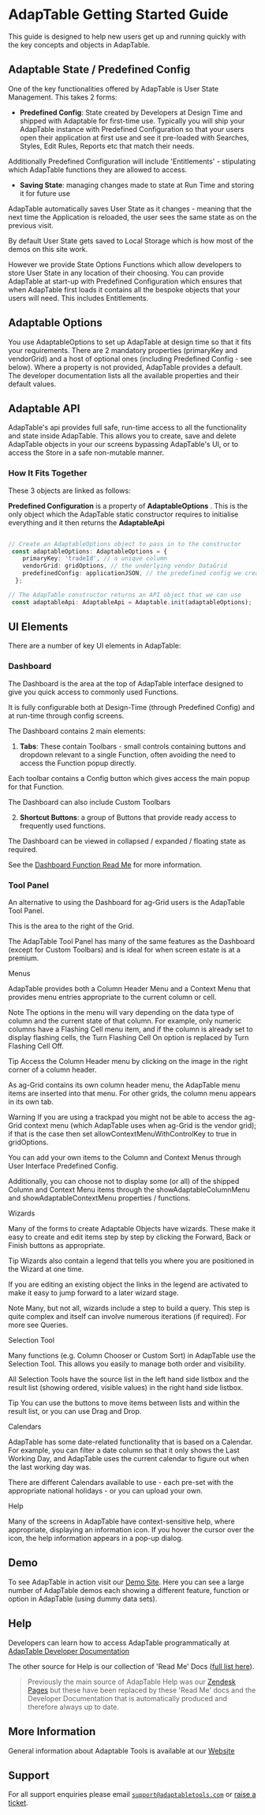 # AdapTable Getting Started Guide

This guide is designed to help new users get up and running quickly with the key concepts and objects in AdapTable.

## Adaptable State / Predefined Config

One of the key functionalities offered by AdapTable is User State Management. This takes 2 forms:

- **Predefined Config**: State created by Developers at Design Time and shipped with Adaptable for first-time use.
Typically you will ship your AdapTable instance with Predefined Configuration so that your users open their application at first use and see it pre-loaded with Searches, Styles, Edit Rules, Reports etc that match their needs.

Additionally Predefined Configuration will include 'Entitlements' - stipulating which AdapTable functions they are allowed to access.

- **Saving State**:  managing changes made to state at Run Time and storing it for future use

AdapTable automatically saves User State as it changes - meaning that the next time the Application is reloaded, the user sees the same state as on the previous visit.

By default User State gets saved to Local Storage which is how most of the demos on this site work.

However we provide State Options Functions which allow developers to store User State in any location of their choosing.
You can provide AdapTable at start-up with Predefined Configuration which ensures that when AdapTable first loads it contains all the bespoke objects that your users will need. This includes Entitlements.

## Adaptable Options

You use AdaptableOptions to set up AdapTable at design time so that it fits your requirements. There are 2 mandatory properties (primaryKey and vendorGrid) and a host of optional ones (including Predefined Config - see below). Where a property is not provided, AdapTable provides a default. The developer documentation lists all the available properties and their default values.

## Adaptable API

AdapTable's api provides full safe, run-time access to all the functionality and state inside AdapTable. This allows you to create, save and delete AdapTable objects in your our screens bypassing AdapTable's UI, or to access the Store in a safe non-mutable manner.

### How It Fits Together

These 3 objects are linked as follows:

**Predefined Configuration** is a property of **AdaptableOptions** .  This is the only object which the AdapTable static constructor requires to initialise everything and it then returns the **AdaptableApi**

```ts

// Create an AdaptableOptions object to pass in to the constructor
 const adaptableOptions: AdaptableOptions = {
    primaryKey: 'tradeId', // a unique column
    vendorGrid: gridOptions, // the underlying vendor DataGrid
    predefinedConfig: applicationJSON, // the predefined config we created
  };

// The AdapTable constructor returns an API object that we can use
 const adaptableApi: AdaptableApi = Adaptable.init(adaptableOptions);
 ```


## UI Elements

There are a number of key UI elements in AdapTable:

### Dashboard

The Dashboard is the area at the top of AdapTable interface designed to give you quick access to commonly used Functions.

It is fully configurable both at Design-Time (through Predefined Config) and at run-time through config screens.

The Dashboard contains 2 main elements:

1. **Tabs**: These contain Toolbars - small controls containing buttons and dropdown relevant to a single Function, often avoiding the need to access the Function popup directly.

Each toolbar contains a Config button which gives access the main popup for that Function. 

The Dashboard can also include Custom Toolbars

2. **Shortcut Buttons**: a group of Buttons that provide ready access to frequently used functions.

The Dashboard can be viewed in collapsed / expanded / floating state as required.

See the [Dashboard Function Read Me](../functions/dashboard-function.md) for more information.


### Tool Panel

An alternative to using the Dashboard for ag-Grid users is the AdapTable Tool Panel.

This is the area to the right of the Grid.

The AdapTable Tool Panel has many of the same features as the Dashboard (except for Custom Toolbars) and is ideal for when screen estate is at a premium.

Menus

AdapTable provides both a Column Header Menu and a Context Menu that provides menu entries appropriate to the current column or cell.

Note
The options in the menu will vary depending on the data type of column and the current state of that column. For example, only numeric columns have a Flashing Cell menu item, and if the column is already set to display flashing cells, the Turn Flashing Cell On option is replaced by Turn Flashing Cell Off.

Tip
Access the Column Header menu by clicking on the image in the right corner of a column header.

As ag-Grid contains its own column header menu, the AdapTable menu items are inserted into that menu.  For other grids, the column menu appears in its own tab.

Warning
If you are using a trackpad you might not be able to access the ag-Grid context menu (which AdapTable uses when ag-Grid is the vendor grid); if that is the case then set allowContextMenuWithControlKey to true in gridOptions.

You can add your own items to the Column and Context Menus through User Interface Predefined Config.

Additionally, you can choose not to display some (or all) of the shipped Column and Context Menu items through the showAdaptableColumnMenu and showAdaptableContextMenu properties / functions.

Wizards

Many of the forms to create Adaptable Objects have wizards. These make it easy to create and edit items step by step by clicking the Forward, Back or Finish buttons as appropriate.

Tip
Wizards also contain a legend that tells you where you are positioned in the Wizard at one time.

If you are editing an existing object the links in the legend are activated to make it easy to jump forward to a later wizard stage.

Note
Many, but not all, wizards include a step to build a query. This step is quite complex and itself can involve numerous iterations (if required). For more see Queries.

Selection Tool

Many functions (e.g. Column Chooser or Custom Sort) in AdapTable use the Selection Tool. This allows you easily to manage both order and visibility.

All Selection Tools have the source list in the left hand side listbox and the result list (showing ordered, visible values) in the right hand side listbox.

Tip
You can use the buttons to move items between lists and within the result list, or you can use Drag and Drop.

Calendars

AdapTable has some date-related functionality that is based on a Calendar. For example, you can filter a date column so that it only shows the Last Working Day, and AdapTable uses the current calendar to figure out when the last working day was.

There are different Calendars available to use - each pre-set with the appropriate national holidays - or you can upload your own.

Help

Many of the screens in AdapTable have context-sensitive help, where appropriate, displaying an information icon. If you hover the cursor over the icon, the help information appears in a pop-up dialog.


## Demo

To see AdapTable in action visit our [Demo Site](https://demo.adaptabletools.com).  Here you can see a large number of AdapTable demos each showing a different feature, function or option in AdapTable (using dummy data sets).

## Help

Developers can learn how to access AdapTable programmatically at [AdapTable Developer Documentation](https://api.adaptabletools.com) 

The other source for Help is our collection of 'Read Me' Docs ([full list here](https://github.com/AdaptableTools/adaptable/blob/master/packages/adaptable/readme/readme-list.md)).

> Previously the main source of AdapTable Help was our [Zendesk Pages](https://adaptabletools.zendesk.com/hc/en-us) but these have been replaced by these 'Read Me' docs and the Developer Documentation that is automatically produced and therefore always up to date.

## More Information

General information about Adaptable Tools is available at our [Website](http://www.adaptabletools.com) 

## Support

For all support enquiries please email [`support@adaptabletools.com`](mailto:support@adaptabletools.com) or [raise a ticket](https://adaptabletools.zendesk.com/hc/en-us/requests/new).

